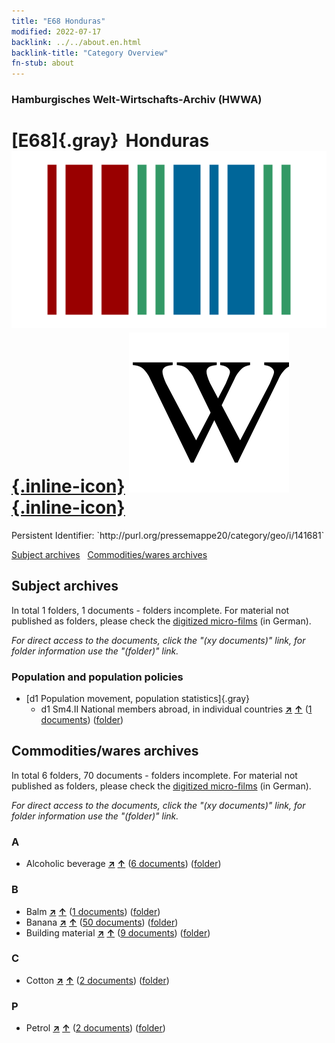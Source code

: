 ```yaml
---
title: "E68 Honduras"
modified: 2022-07-17
backlink: ../../about.en.html
backlink-title: "Category Overview"
fn-stub: about
---
```


### Hamburgisches Welt-Wirtschafts-Archiv (HWWA)

# [E68]{.gray}&#8201; Honduras &#160; [![Wikidata](/images/Wikidata-logo.svg "Wikidata"){.inline-icon}](http://www.wikidata.org/entity/Q783) [![Wikipedia](/images/Wikipedia-W.svg "Wikipedia"){.inline-icon}](https://en.wikipedia.org/wiki/Honduras)

<div class="hint">Persistent Identifier: `http://purl.org/pressemappe20/category/geo/i/141681`</div>





[Subject archives](#subject-archives) &#160; [Commodities/wares archives](#commoditieswares-archives)




## Subject archives







In total 1 folders, 1 documents - folders incomplete.
For material not published as folders, please check the [digitized micro-films](/film/h1_sh.de.html) (in German).

_For direct access to the documents, click the "(xy documents)" link, for folder information use the "(folder)" link._



### Population and population policies

- [d1 Population movement, population statistics]{.gray}
  - d1 Sm4.II National members abroad, in individual countries [**&nearr;**](../../../subject/i/144224/about.en.html "National members abroad, in individual countries (all over the world)") [**&uarr;**](../../../subject/about.en.html#d1_Sm4.II "Subject category system") (<a href="https://pm20.zbw.eu/iiifview/folder/sh/141681,144224" title="about: Honduras : National members abroad, in individual countries" target="_blank">1 documents</a>) ([folder](../../../../folder/sh/1416xx/141681/1442xx/144224/about.en.html))







## Commodities/wares archives









In total 6 folders, 70 documents - folders incomplete.
For material not published as folders, please check the [digitized micro-films](/film/h1_wa.de.html) (in German).

_For direct access to the documents, click the "(xy documents)" link, for folder information use the "(folder)" link._



### A

- Alcoholic beverage [**&nearr;**](../../../ware/i/141966/about.en.html "Alcoholic beverage (xXX all over the world)") [**&uarr;**](../../../ware/about.en.html#PID20.02-Sp "Ware category system") (<a href="https://pm20.zbw.eu/iiifview/folder/wa/141966,141681" title="about: Alcoholic beverage : Honduras" target="_blank">6 documents</a>) ([folder](../../../../folder/wa/1419xx/141966/1416xx/141681/about.en.html))

### B

- Balm [**&nearr;**](../../../ware/i/142032/about.en.html "Balm (xXX all over the world)") [**&uarr;**](../../../ware/about.en.html#PLW06-Fp02 "Ware category system") (<a href="https://pm20.zbw.eu/iiifview/folder/wa/142032,141681" title="about: Balm : Honduras" target="_blank">1 documents</a>) ([folder](../../../../folder/wa/1420xx/142032/1416xx/141681/about.en.html))
- Banana [**&nearr;**](../../../ware/i/142038/about.en.html "Banana (xXX all over the world)") [**&uarr;**](../../../ware/about.en.html#PLW04-Bn "Ware category system") (<a href="https://pm20.zbw.eu/iiifview/folder/wa/142038,141681" title="about: Banana : Honduras" target="_blank">50 documents</a>) ([folder](../../../../folder/wa/1420xx/142038/1416xx/141681/about.en.html))
- Building material [**&nearr;**](../../../ware/i/142086/about.en.html "Building material (xXX all over the world)") [**&uarr;**](../../../ware/about.en.html#PID22-Bs "Ware category system") (<a href="https://pm20.zbw.eu/iiifview/folder/wa/142086,141681" title="about: Building material : Honduras" target="_blank">9 documents</a>) ([folder](../../../../folder/wa/1420xx/142086/1416xx/141681/about.en.html))

### C

- Cotton [**&nearr;**](../../../ware/i/142089/about.en.html "Cotton (xXX all over the world)") [**&uarr;**](../../../ware/about.en.html#PLW04-Bw "Ware category system") (<a href="https://pm20.zbw.eu/iiifview/folder/wa/142089,141681" title="about: Cotton : Honduras" target="_blank">2 documents</a>) ([folder](../../../../folder/wa/1420xx/142089/1416xx/141681/about.en.html))

### P

- Petrol [**&nearr;**](../../../ware/i/142108/about.en.html "Petrol (xXX all over the world)") [**&uarr;**](../../../ware/about.en.html#PID13.02-Ks02 "Ware category system") (<a href="https://pm20.zbw.eu/iiifview/folder/wa/142108,141681" title="about: Petrol : Honduras" target="_blank">2 documents</a>) ([folder](../../../../folder/wa/1421xx/142108/1416xx/141681/about.en.html))




